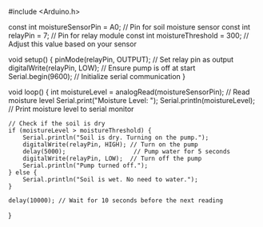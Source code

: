 #include <Arduino.h>

const int moistureSensorPin = A0; // Pin for soil moisture sensor
const int relayPin = 7;            // Pin for relay module
const int moistureThreshold = 300;  // Adjust this value based on your sensor

void setup() {
    pinMode(relayPin, OUTPUT);     // Set relay pin as output
    digitalWrite(relayPin, LOW);   // Ensure pump is off at start
    Serial.begin(9600);             // Initialize serial communication
}

void loop() {
    int moistureLevel = analogRead(moistureSensorPin); // Read moisture level
    Serial.print("Moisture Level: ");
    Serial.println(moistureLevel); // Print moisture level to serial monitor

    // Check if the soil is dry
    if (moistureLevel > moistureThreshold) {
        Serial.println("Soil is dry. Turning on the pump.");
        digitalWrite(relayPin, HIGH); // Turn on the pump
        delay(5000);                   // Pump water for 5 seconds
        digitalWrite(relayPin, LOW);  // Turn off the pump
        Serial.println("Pump turned off.");
    } else {
        Serial.println("Soil is wet. No need to water.");
    }

    delay(10000); // Wait for 10 seconds before the next reading
}
 

